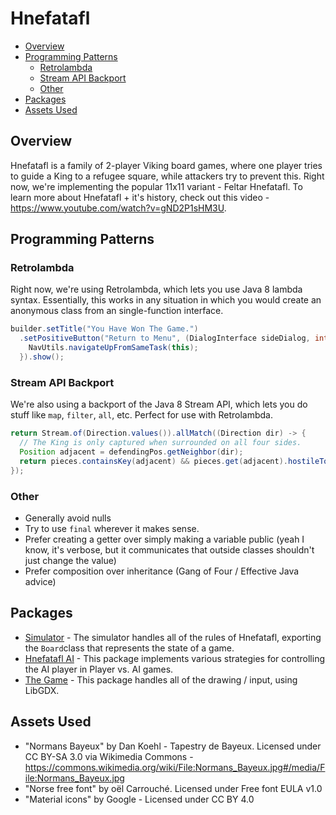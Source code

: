 # Hnefatafl

<!-- START doctoc generated TOC please keep comment here to allow auto update -->
<!-- DON'T EDIT THIS SECTION, INSTEAD RE-RUN doctoc TO UPDATE -->

- [Overview](#overview)
- [Programming Patterns](#programming-patterns)
  - [Retrolambda](#retrolambda)
  - [Stream API Backport](#stream-api-backport)
  - [Other](#other)
- [Packages](#packages)
- [Assets Used](#assets-used)

<!-- END doctoc generated TOC please keep comment here to allow auto update -->

## Overview
Hnefatafl is a family of 2-player Viking board games, where one player tries to guide a King to a refugee square, while attackers try to prevent this. Right now, we're implementing the popular 11x11 variant - Feltar Hnefatafl. To learn more about Hnefatafl + it's history, check out this video - https://www.youtube.com/watch?v=gND2P1sHM3U.

## Programming Patterns
### Retrolambda
Right now, we're using Retrolambda, which lets you use Java 8 lambda syntax. Essentially, this works in any situation in which you would create an anonymous class from an single-function interface.
```java
builder.setTitle("You Have Won The Game.")
  .setPositiveButton("Return to Menu", (DialogInterface sideDialog, int which) -> {
    NavUtils.navigateUpFromSameTask(this);
  }).show();
```
### Stream API Backport
We're also using a backport of the Java 8 Stream API, which lets you do stuff like `map`, `filter`, `all`, etc. Perfect for use with Retrolambda.
```java
return Stream.of(Direction.values()).allMatch((Direction dir) -> {
  // The King is only captured when surrounded on all four sides.
  Position adjacent = defendingPos.getNeighbor(dir);
  return pieces.containsKey(adjacent) && pieces.get(adjacent).hostileTo(piece);
});
```

### Other
- Generally avoid nulls
- Try to use `final` wherever it makes sense.
- Prefer creating a getter over simply making a variable public (yeah I know, it's verbose, but it communicates that outside classes shouldn't just change the value)
- Prefer composition over inheritance (Gang of Four / Effective Java advice)

## Packages
- [Simulator](./app/src/main/java/net/varunramesh/hnefatafl/simulator) - The simulator handles all of the rules of Hnefatafl, exporting the `Board`class that represents the state of a game.
- [Hnefatafl AI](./app/src/main/java/net/varunramesh/hnefatafl/ai) - This package implements various strategies for controlling the AI player in Player vs. AI games.
- [The Game](./app/src/main/java/net/varunramesh/hnefatafl/game) - This package handles all of the drawing / input, using LibGDX.

## Assets Used
- "Normans Bayeux" by Dan Koehl - Tapestry de Bayeux. Licensed under CC BY-SA 3.0 via Wikimedia Commons - https://commons.wikimedia.org/wiki/File:Normans_Bayeux.jpg#/media/File:Normans_Bayeux.jpg
- "Norse free font" by oël Carrouché. Licensed under Free font EULA v1.0
- "Material icons" by Google - Licensed under CC BY 4.0
